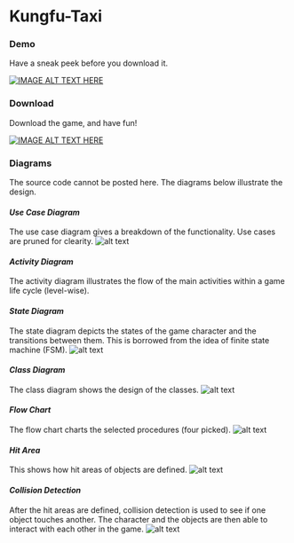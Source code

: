 # Kungfu-Taxi
### Demo
Have a sneak peek before you download it.

[![IMAGE ALT TEXT HERE](../master/docs/youtube.png)](https://www.youtube.com/watch?v=leAqjmC4-qs)
### Download
Download the game, and have fun!

[![IMAGE ALT TEXT HERE](../master/docs/kungfu.png)](https://itunes.apple.com/us/app/kungfutaxi-endless/id597338050?mt=8)
### Diagrams
The source code cannot be posted here. The diagrams below illustrate the design.

#### _Use Case Diagram_
The use case diagram gives a breakdown of the functionality. Use cases are pruned for clearity.
![alt text](../master/docs/Use%20Case%20Diagram.png)
#### _Activity Diagram_
The activity diagram illustrates the flow of the main activities within a game life cycle (level-wise).

#### _State Diagram_
The state diagram depicts the states of the game character and the transitions between them. This is borrowed from the idea of finite state machine (FSM).
![alt text](../master/docs/State%20Diagram.png)
#### _Class Diagram_
The class diagram shows the design of the classes.
![alt text](../master/docs/Class%20Diagram.png)
#### _Flow Chart_
The flow chart charts the selected procedures (four picked).
![alt text](../master/docs/Flow%20Chart.png)
#### _Hit Area_
This shows how hit areas of objects are defined.
![alt text](../master/docs/Hit%20Area%20Schematic%20Diagram.png)
#### _Collision Detection_
After the hit areas are defined, collision detection is used to see if one object touches another. The character and the objects are then able to interact with each other in the game.
![alt text](../master/docs/Hit%20Areas%20of%20the%20objects.png)
